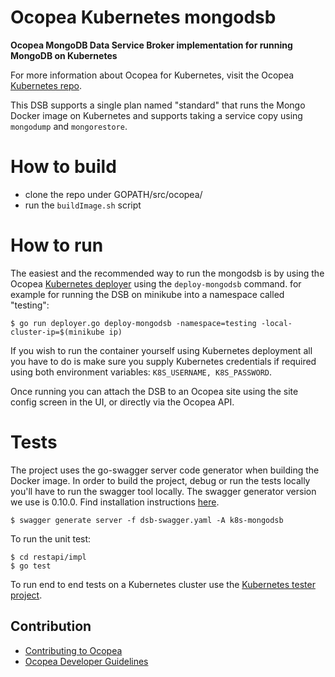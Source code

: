 # Ocopea Kubernetes mongodsb

**Ocopea MongoDB Data Service Broker implementation for running MongoDB on Kubernetes**

For more information about Ocopea for Kubernetes, visit the 
Ocopea [Kubernetes repo](https://github.com/ocopea/kubernetes).

This DSB supports a single plan named "standard" that runs the Mongo Docker image on Kubernetes and supports 
taking a service copy using `mongodump` and `mongorestore`.


# How to build

* clone the repo under GOPATH/src/ocopea/
* run the `buildImage.sh` script

# How to run

The easiest and the recommended way to run the mongodsb is by using the Ocopea 
[Kubernetes deployer](https://github.com/ocopea/kubernetes)
using the `deploy-mongodsb` command.
for example for running the DSB on minikube into a namespace called "testing":

```
$ go run deployer.go deploy-mongodsb -namespace=testing -local-cluster-ip=$(minikube ip)
```

If you wish to run the container yourself using Kubernetes deployment all you have to do is make sure you supply 
Kubernetes credentials if required using both environment variables: `K8S_USERNAME, K8S_PASSWORD`.

Once running you can attach the DSB to an Ocopea site using the site config screen in the UI, or directly via the Ocopea API.

# Tests

The project uses the go-swagger server code generator when building the Docker image.
In order to build the project, debug or run the tests locally you'll have to run 
the swagger tool locally. The swagger generator version we use is 0.10.0. 
Find installation instructions [here](https://goswagger.io/).

```
$ swagger generate server -f dsb-swagger.yaml -A k8s-mongodsb
```

To run the unit test:

```
$ cd restapi/impl
$ go test
```

To run end to end tests on a Kubernetes cluster use the 
[Kubernetes tester project](https://github.com/ocopea/kubernetes/tree/master/tests).


## Contribution

* [Contributing to Ocopea](https://github.com/ocopea/documentation/blob/master/docs/contributing.md)
* [Ocopea Developer Guidelines](https://github.com/ocopea/documentation/blob/master/docs/guidelines.md)

